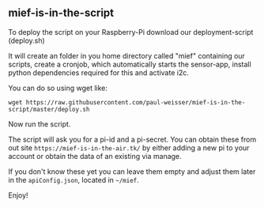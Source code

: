 ## mief-is-in-the-script

To deploy the script on your Raspberry-Pi download our deployment-script (deploy.sh) 

It will create an folder in you home directory called "mief" containing our scripts, create a cronjob, which automatically starts the sensor-app, install python dependencies required for this and activate i2c.

You can do so using wget like:
```
wget https://raw.githubusercontent.com/paul-weisser/mief-is-in-the-script/master/deploy.sh
```
Now run the script.

The script will ask you for a pi-id and a pi-secret. You can obtain these from out site `https://mief-is-in-the-air.tk/` by either adding a new pi to your account or obtain the data of an existing via manage.

If you don't know these yet you can leave them empty and adjust them later in the `apiConfig.json`, located in `~/mief`. 

Enjoy!


